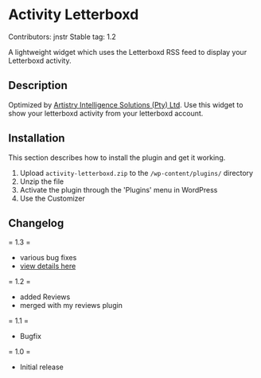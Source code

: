 # Activity Letterboxd

Contributors: jnstr
Stable tag: 1.2

A lightweight widget which uses the Letterboxd RSS feed to display your Letterboxd activity.

## Description

Optimized by [Artistry Intelligence Solutions (Pty) Ltd](http://artintelsolutions.co.za/). Use this widget to show your letterboxd activity from your letterboxd account.

## Installation

This section describes how to install the plugin and get it working.

1. Upload `activity-letterboxd.zip` to the `/wp-content/plugins/` directory
2. Unzip the file
3. Activate the plugin through the 'Plugins' menu in WordPress
4. Use the Customizer

## Changelog

= 1.3 =

- various bug fixes
- [view details here](https://github.com/artistry-intelligence-solutions/Wordpress-Letterboxd-Activity/commit/601eb95ed6d894512910d42b64fdfe36d8fe5543)

= 1.2 =

- added Reviews
- merged with my reviews plugin

= 1.1 =

- Bugfix

= 1.0 =

- Initial release
